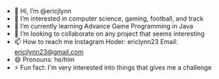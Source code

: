 - 👋 Hi, I’m @ericjlynn
- 👀 I’m interested in computer science, gaming, football, and track
- 🌱 I’m currently learning Advance Game Programming in Java
- 💞️ I’m looking to collaborate on any project that seems interesting
- 📫 How to reach me Instagram Hoder: ericlynn23 Email: ericjlynn23@gmail.com
- 😄 Pronouns: he/him
- ⚡ Fun fact: I'm very interested into things that gives me a challenge

<!---
ericjlynn/ericjlynn is a ✨ special ✨ repository because its `README.md` (this file) appears on your GitHub profile.
You can click the Preview link to take a look at your changes.
--->

